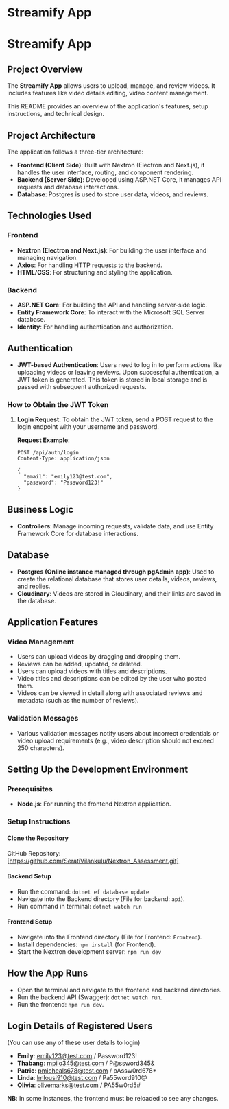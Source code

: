 # Streamify App

# Streamify App

## Project Overview
The **Streamify App** allows users to upload, manage, and review videos. It includes features like video details editing, video content management.

This README provides an overview of the application's features, setup instructions, and technical design.

## Project Architecture
The application follows a three-tier architecture:

- **Frontend (Client Side)**: Built with Nextron (Electron and Next.js), it handles the user interface, routing, and component rendering.
- **Backend (Server Side)**: Developed using ASP.NET Core, it manages API requests and database interactions.
- **Database**: Postgres is used to store user data, videos, and reviews.

## Technologies Used

### Frontend
- **Nextron (Electron and Next.js)**: For building the user interface and managing navigation.
- **Axios**: For handling HTTP requests to the backend.
- **HTML/CSS**: For structuring and styling the application.

### Backend
- **ASP.NET Core**: For building the API and handling server-side logic.
- **Entity Framework Core**: To interact with the Microsoft SQL Server database.
- **Identity**: For handling authentication and authorization.

## Authentication

- **JWT-based Authentication**: Users need to log in to perform actions like uploading videos or leaving reviews. Upon successful authentication, a JWT token is generated. This token is stored in local storage and is passed with subsequent authorized requests.

### How to Obtain the JWT Token
1. **Login Request**: To obtain the JWT token, send a POST request to the login endpoint with your username and password.
   
   **Request Example**:
   ```http
   POST /api/auth/login
   Content-Type: application/json
   
   {
     "email": "emily123@test.com",
     "password": "Password123!"
   }

## Business Logic
- **Controllers**: Manage incoming requests, validate data, and use Entity Framework Core for database interactions.

## Database
- **Postgres (Online instance managed through pgAdmin app)**: Used to create the relational database that stores user details, videos, reviews, and replies.
- **Cloudinary**: Videos are stored in Cloudinary, and their links are saved in the database.

## Application Features

### Video Management
- Users can upload videos by dragging and dropping them.
- Reviews can be added, updated, or deleted.
- Users can upload videos with titles and descriptions.
- Video titles and descriptions can be edited by the user who posted them.
- Videos can be viewed in detail along with associated reviews and metadata (such as the number of reviews).

### Validation Messages
- Various validation messages notify users about incorrect credentials or video upload requirements (e.g., video description should not exceed 250 characters).

## Setting Up the Development Environment

### Prerequisites
- **Node.js**: For running the frontend Nextron application.

### Setup Instructions

#### Clone the Repository
GitHub Repository: [https://github.com/SeratiVilankulu/Nextron_Assessment.git]

#### Backend Setup
- Run the command: `dotnet ef database update`
- Navigate into the Backend directory (File for backend: `api`).
- Run command in terminal: `dotnet watch run`

#### Frontend Setup
- Navigate into the Frontend directory (File for Frontend: `Frontend`).
- Install dependencies: `npm install` (for Frontend).
- Start the Nextron development server: `npm run dev`

## How the App Runs
- Open the terminal and navigate to the frontend and backend directories.
- Run the backend API (Swagger): `dotnet watch run`.
- Run the frontend: `npm run dev`.

## Login Details of Registered Users
(You can use any of these user details to login)

- **Emily**: emily123@test.com / Password123!
- **Thabang**: mpilo345@test.com / P@ssword345&
- **Patric**: pmicheals678@test.com / pAssw0rd678*
- **Linda**: lmlousi910@test.com / Pa55word910@
- **Olivia**: olivemarks@test.com / PA55w0rd5#

**NB**: In some instances, the frontend must be reloaded to see any changes.